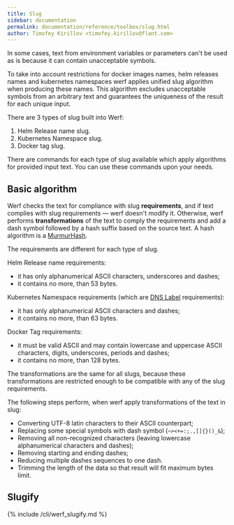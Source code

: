 ```yaml
---
title: Slug
sidebar: documentation
permalink: documentation/reference/toolbox/slug.html
author: Timofey Kirillov <timofey.kirillov@flant.com>
---
```


In some cases, text from environment variables or parameters can't be used as is because it can contain unacceptable symbols.

To take into account restrictions for docker images names, helm releases names and kubernetes namespaces werf applies unified slug algorithm when producing these names. This algorithm excludes unacceptable symbols from an arbitrary text and guarantees the uniqueness of the result for each unique input.

There are 3 types of slug built into Werf:

1. Helm Release name slug.
2. Kubernetes Namespace slug.
3. Docker tag slug.

There are commands for each type of slug available which apply algorithms for provided input text. You can use these commands upon your needs.

## Basic algorithm

Werf checks the text for compliance with slug **requirements**, and if text complies with slug requirements — werf doesn't modify it. Otherwise, werf performs **transformations** of the text to comply the requirements and add a dash symbol followed by a hash suffix based on the source text. A hash algorithm is a [MurmurHash](https://en.wikipedia.org/wiki/MurmurHash).

The requirements are different for each type of slug.

Helm Release name requirements:
* it has only alphanumerical ASCII characters, underscores and dashes;
* it contains no more, than 53 bytes.

Kubernetes Namespace requirements (which are [DNS Label](https://www.ietf.org/rfc/rfc1035.txt) requirements):
* it has only alphanumerical ASCII characters and dashes;
* it contains no more, than 63 bytes.

Docker Tag requirements:
* it must be valid ASCII and may contain lowercase and uppercase ASCII characters, digits, underscores, periods and dashes;
* it contains no more, than 128 bytes.

The transformations are the same for all slugs, because these transformations are restricted enough to be compatible with any of the slug requirements.

The following steps perform, when werf apply transformations of the text in slug:
* Converting UTF-8 latin characters to their ASCII counterpart;
* Replacing some special symbols with dash symbol (`~><+=:;.,[]{}()_&`);
* Removing all non-recognized characters (leaving lowercase alphanumerical characters and dashes);
* Removing starting and ending dashes;
* Reducing multiple dashes sequences to one dash.
* Trimming the length of the data so that result will fit maximum bytes limit.

## Slugify

{% include /cli/werf_slugify.md %}

